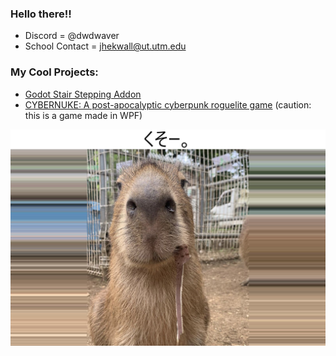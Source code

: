 ### Hello there!!

- Discord = @dwdwaver
- School Contact = jhekwall@ut.utm.edu

### My Cool Projects:

- [Godot Stair Stepping Addon](https://github.com/JheKWall/Godot-Stair-Step-Demo)
- [CYBERNUKE: A post-apocalyptic cyberpunk roguelite game](https://github.com/JheKWall/CYBERNUKE) (caution: this is a game made in WPF)

![「くそー」== "Damn"](https://github.com/JheKWall/JheKWall/blob/master/%E3%81%8F%E3%81%9D%E3%83%BC%E3%82%AB%E3%83%94%E3%83%90%E3%83%A9.jpg?raw=true)
